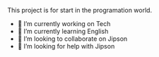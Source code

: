 This project is for start in the programation world.
- 🔭 I’m currently working on Tech
- 🌱 I’m currently learning English
- 👯 I’m looking to collaborate on Jipson
- 🤔 I’m looking for help with Jipson
<!--- 
- 💬 Ask me about for all
- 📫 How to reach me: ...
- 😄 Pronouns: ...
- ⚡ Fun fact: ...
--->
